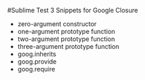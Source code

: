 #Sublime Test 3 Snippets for Google Closure

- zero-argument constructor
- one-argument prototype function
- two-argument prototype function
- three-argument prototype function
- goog.inherits
- goog.provide
- goog.require